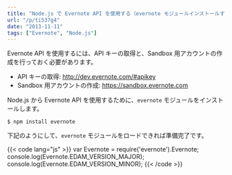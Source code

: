 ```yaml
---
title: "Node.js で Evernote API を使用する（evernote モジュールインストールする）"
url: "/p/ti537g4"
date: "2013-11-11"
tags: ["Evernote", "Node.js"]
---
```


Evernote API を使用するには、API キーの取得と、Sandbox 用アカウントの作成を行っておく必要があります。

- API キーの取得: http://dev.evernote.com/#apikey
- Sandbox 用アカウントの作成: https://sandbox.evernote.com

Node.js から Evernote API を使用するために、`evernote` モジュールをインストールします。

```
$ npm install evernote
```

下記のようにして、`evernote` モジュールをロードできれば準備完了です。

{{< code lang="js" >}}
var Evernote = require('evernote').Evernote;
console.log(Evernote.EDAM_VERSION_MAJOR);
console.log(Evernote.EDAM_VERSION_MINOR);
{{< /code >}}

